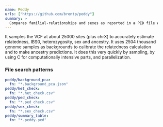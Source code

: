 ```yaml
---
name: Peddy
urls: ["https://github.com/brentp/peddy"]
summary: >
  Compares familial-relationships and sexes as reported in a PED file with those inferred from a VCF
---
```


<!--
~~~~~ DO NOT EDIT ~~~~~
This file is autogenerated from the MultiQC module python docstring.
Do not edit the markdown, it will be overwritten.

File path for the source of this content: multiqc/modules/peddy/peddy.py
~~~~~~~~~~~~~~~~~~~~~~~
-->

It samples the VCF at about 25000 sites (plus chrX) to accurately estimate relatedness, IBS0, heterozygosity, sex and ancestry. It uses 2504 thousand genome samples as backgrounds to calibrate the relatedness calculation and to make ancestry predictions.
It does this very quickly by sampling, by using C for computationally intensive parts, and parallelization.

### File search patterns

```yaml
peddy/background_pca:
  fn: "*.background_pca.json"
peddy/het_check:
  fn: "*.het_check.csv"
peddy/ped_check:
  fn: "*.ped_check.csv"
peddy/sex_check:
  fn: "*.sex_check.csv"
peddy/summary_table:
  fn: "*.peddy.ped"
```
